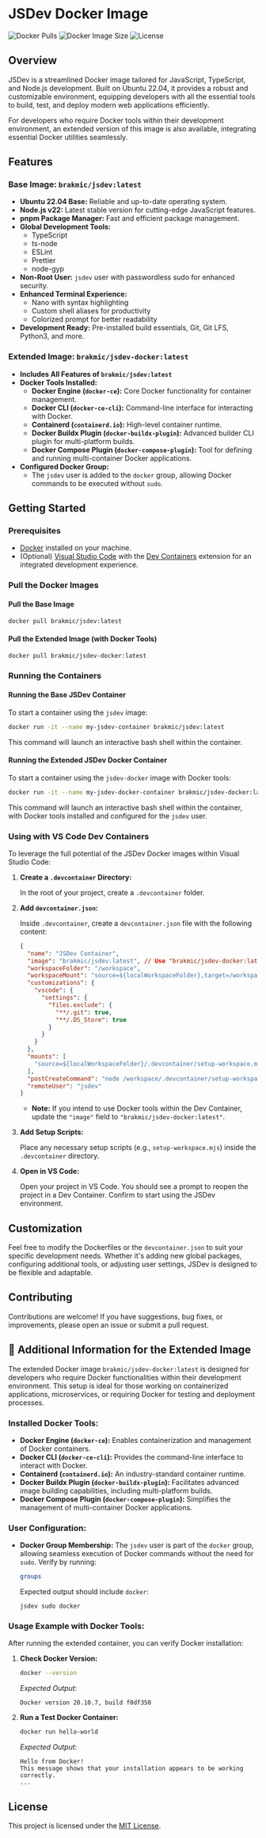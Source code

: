# JSDev Docker Image

![Docker Pulls](https://img.shields.io/docker/pulls/brakmic/jsdev)
![Docker Image Size](https://img.shields.io/docker/image-size/brakmic/jsdev)
![License](https://img.shields.io/github/license/brakmic/jsdev)

## Overview

JSDev is a streamlined Docker image tailored for JavaScript, TypeScript, and Node.js development. Built on Ubuntu 22.04, it provides a robust and customizable environment, equipping developers with all the essential tools to build, test, and deploy modern web applications efficiently.

For developers who require Docker tools within their development environment, an extended version of this image is also available, integrating essential Docker utilities seamlessly.

## Features

### Base Image: `brakmic/jsdev:latest`

- **Ubuntu 22.04 Base:** Reliable and up-to-date operating system.
- **Node.js v22:** Latest stable version for cutting-edge JavaScript features.
- **pnpm Package Manager:** Fast and efficient package management.
- **Global Development Tools:**
  - TypeScript
  - ts-node
  - ESLint
  - Prettier
  - node-gyp
- **Non-Root User:** `jsdev` user with passwordless sudo for enhanced security.
- **Enhanced Terminal Experience:**
  - Nano with syntax highlighting
  - Custom shell aliases for productivity
  - Colorized prompt for better readability
- **Development Ready:** Pre-installed build essentials, Git, Git LFS, Python3, and more.

### Extended Image: `brakmic/jsdev-docker:latest`

- **Includes All Features of `brakmic/jsdev:latest`**
- **Docker Tools Installed:**
  - **Docker Engine (`docker-ce`):** Core Docker functionality for container management.
  - **Docker CLI (`docker-ce-cli`):** Command-line interface for interacting with Docker.
  - **Containerd (`containerd.io`):** High-level container runtime.
  - **Docker Buildx Plugin (`docker-buildx-plugin`):** Advanced builder CLI plugin for multi-platform builds.
  - **Docker Compose Plugin (`docker-compose-plugin`):** Tool for defining and running multi-container Docker applications.
- **Configured Docker Group:**
  - The `jsdev` user is added to the `docker` group, allowing Docker commands to be executed without `sudo`.

## Getting Started

### Prerequisites

- [Docker](https://www.docker.com/get-started) installed on your machine.
- (Optional) [Visual Studio Code](https://code.visualstudio.com/) with the [Dev Containers](https://marketplace.visualstudio.com/items?itemName=ms-vscode-remote.remote-containers) extension for an integrated development experience.

### Pull the Docker Images

#### Pull the Base Image

```bash
docker pull brakmic/jsdev:latest
```

#### Pull the Extended Image (with Docker Tools)

```bash
docker pull brakmic/jsdev-docker:latest
```

### Running the Containers

#### Running the Base JSDev Container

To start a container using the `jsdev` image:

```bash
docker run -it --name my-jsdev-container brakmic/jsdev:latest
```

This command will launch an interactive bash shell within the container.

#### Running the Extended JSDev Docker Container

To start a container using the `jsdev-docker` image with Docker tools:

```bash
docker run -it --name my-jsdev-docker-container brakmic/jsdev-docker:latest
```

This command will launch an interactive bash shell within the container, with Docker tools installed and configured for the `jsdev` user.

### Using with VS Code Dev Containers

To leverage the full potential of the JSDev Docker images within Visual Studio Code:

1. **Create a `.devcontainer` Directory:**

   In the root of your project, create a `.devcontainer` folder.

2. **Add `devcontainer.json`:**

   Inside `.devcontainer`, create a `devcontainer.json` file with the following content:

   ```json
   {
     "name": "JSDev Container",
     "image": "brakmic/jsdev:latest", // Use "brakmic/jsdev-docker:latest" if Docker tools are needed
     "workspaceFolder": "/workspace",
     "workspaceMount": "source=${localWorkspaceFolder},target=/workspace,type=bind,consistency=cached",
     "customizations": {
       "vscode": {
         "settings": {
           "files.exclude": {
             "**/.git": true,
             "**/.DS_Store": true
           }
         }
       }
     },
     "mounts": [
       "source=${localWorkspaceFolder}/.devcontainer/setup-workspace.mjs,target=/workspace/.devcontainer/setup-workspace.mjs,type=bind"
     ],
     "postCreateCommand": "node /workspace/.devcontainer/setup-workspace.mjs && ln -sf /workspace/dev.code-workspace /home/jsdev/.vscode-server/dev.code-workspace",
     "remoteUser": "jsdev"
   }
   ```

   - **Note:** If you intend to use Docker tools within the Dev Container, update the `"image"` field to `"brakmic/jsdev-docker:latest"`.

3. **Add Setup Scripts:**

   Place any necessary setup scripts (e.g., `setup-workspace.mjs`) inside the `.devcontainer` directory.

4. **Open in VS Code:**

   Open your project in VS Code. You should see a prompt to reopen the project in a Dev Container. Confirm to start using the JSDev environment.

## Customization

Feel free to modify the Dockerfiles or the `devcontainer.json` to suit your specific development needs. Whether it's adding new global packages, configuring additional tools, or adjusting user settings, JSDev is designed to be flexible and adaptable.

## Contributing

Contributions are welcome! If you have suggestions, bug fixes, or improvements, please open an issue or submit a pull request.

## 🐳 **Additional Information for the Extended Image**

The extended Docker image `brakmic/jsdev-docker:latest` is designed for developers who require Docker functionalities within their development environment. This setup is ideal for those working on containerized applications, microservices, or requiring Docker for testing and deployment processes.

### **Installed Docker Tools:**

- **Docker Engine (`docker-ce`):** Enables containerization and management of Docker containers.
- **Docker CLI (`docker-ce-cli`):** Provides the command-line interface to interact with Docker.
- **Containerd (`containerd.io`):** An industry-standard container runtime.
- **Docker Buildx Plugin (`docker-buildx-plugin`):** Facilitates advanced image building capabilities, including multi-platform builds.
- **Docker Compose Plugin (`docker-compose-plugin`):** Simplifies the management of multi-container Docker applications.

### **User Configuration:**

- **Docker Group Membership:** The `jsdev` user is part of the `docker` group, allowing seamless execution of Docker commands without the need for `sudo`. Verify by running:

  ```bash
  groups
  ```

  Expected output should include `docker`:

  ```
  jsdev sudo docker
  ```

### **Usage Example with Docker Tools:**

After running the extended container, you can verify Docker installation:

1. **Check Docker Version:**

   ```bash
   docker --version
   ```

   *Expected Output:*

   ```
   Docker version 20.10.7, build f0df350
   ```

2. **Run a Test Docker Container:**

   ```bash
   docker run hello-world
   ```

   *Expected Output:*

   ```
   Hello from Docker!
   This message shows that your installation appears to be working correctly.
   ...
   ```
   
## License

This project is licensed under the [MIT License](./LICENSE).
